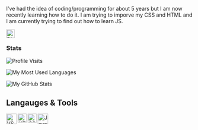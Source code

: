 I've had the idea of coding/programming for about 5 years but I am now recently learning how to do it. I am trying to imporve my CSS and HTML and I am currently trying to find out how to learn JS.

<a href="https://discord.com/users/760301818243842108"><img align="left" alt="Discord" width="23px" src="https://raw.githubusercontent.com/peterthehan/peterthehan/master/assets/discord.svg" /></a>

</br>

### Stats
![Profile Visits](https://komarev.com/ghpvc/?username=shinyish&color=blue&label=Profile-Visits&width=26px)

![My Most Used Languages](https://github-readme-stats.vercel.app/api/top-langs?username=shinyish&show_icons=true&theme=tokyonight&layout=compact)

![My GitHub Stats](https://github-readme-stats.vercel.app/api?username=shinyish&show_icons=true&theme=tokyonight)

## Langauges & Tools 
<a href="https://code.visualstudio.com/"><img align="left" alt="VScode" width="28px" src="https://cdn.discordapp.com/attachments/809031839032672327/813042483814596618/777960436187398168.png" /></a>
<a href="https://html.com/"><img align="left" alt="HTML" width="24px" src="https://cdn.discordapp.com/attachments/809031839032672327/814495978413490206/813909686449078353.png" /></a>
<a href="https://www.w3schools.com/css/css_intro.asp"><img align="left" alt="CSS" width="24px" src="https://cdn.discordapp.com/attachments/809031839032672327/814495960231051285/813909685542584321.png" /></a>
<a href="https://www.javascript.com/"><img align="left" alt="Java Script" width="28px" src="https://cdn.discordapp.com/attachments/809031839032672327/813041368371822632/584735430763741202.png" /></a>
